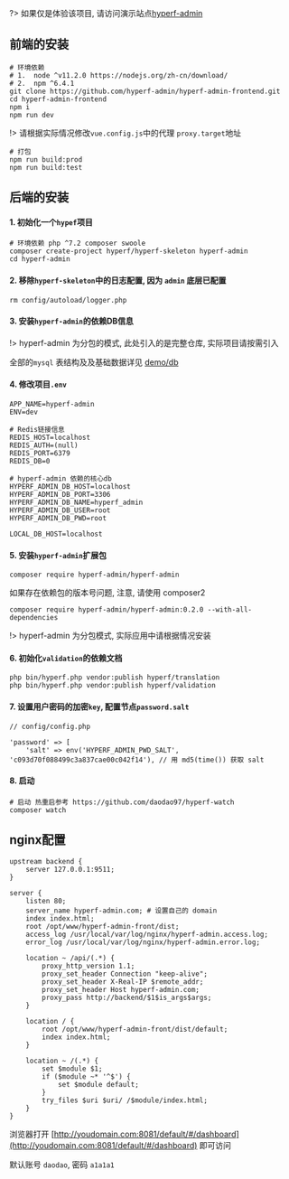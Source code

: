 ?> 如果仅是体验该项目, 请访问演示站点[hyperf-admin](http://hyperf-admin.daodao.run/) 

## 前端的安装

```shell
# 环境依赖
# 1.  node ^v11.2.0 https://nodejs.org/zh-cn/download/
# 2.  npm ^6.4.1
git clone https://github.com/hyperf-admin/hyperf-admin-frontend.git
cd hyperf-admin-frontend
npm i
npm run dev
```

!> 请根据实际情况修改`vue.config.js`中的代理 `proxy.target`地址

```shell
# 打包
npm run build:prod
npm run build:test
```

## 后端的安装

#### 1. 初始化一个`hypef`项目
```shell
# 环境依赖 php ^7.2 composer swoole 
composer create-project hyperf/hyperf-skeleton hyperf-admin
cd hyperf-admin
``` 

#### 2. 移除`hyperf-skeleton`中的日志配置, 因为 `admin` 底层已配置
```shell
rm config/autoload/logger.php
```

#### 3. 安装`hyperf-admin`的依赖DB信息

!> hyperf-admin 为分包的模式, 此处引入的是完整仓库, 实际项目请按需引入

全部的`mysql` 表结构及及基础数据详见 [demo/db](https://github.com/hyperf-admin/hyperf-admin-demo/tree/master/docker/db)

#### 4. 修改项目`.env`
```shell
APP_NAME=hyperf-admin
ENV=dev

# Redis链接信息
REDIS_HOST=localhost
REDIS_AUTH=(null)
REDIS_PORT=6379
REDIS_DB=0

# hyperf-admin 依赖的核心db
HYPERF_ADMIN_DB_HOST=localhost
HYPERF_ADMIN_DB_PORT=3306
HYPERF_ADMIN_DB_NAME=hyperf_admin
HYPERF_ADMIN_DB_USER=root
HYPERF_ADMIN_DB_PWD=root

LOCAL_DB_HOST=localhost
```

#### 5. 安装`hyperf-admin`扩展包
```shell 
composer require hyperf-admin/hyperf-admin
```

如果存在依赖包的版本号问题, 注意, 请使用 composer2
```shell
composer require hyperf-admin/hyperf-admin:0.2.0 --with-all-dependencies
```

!> hyperf-admin 为分包模式, 实际应用中请根据情况安装

#### 6. 初始化`validation`的依赖文档
```shell
php bin/hyperf.php vendor:publish hyperf/translation
php bin/hyperf.php vendor:publish hyperf/validation
```

#### 7. 设置用户密码的加密`key`, 配置节点`password.salt`
```shell
// config/config.php

'password' => [
    'salt' => env('HYPERF_ADMIN_PWD_SALT', 'c093d70f088499c3a837cae00c042f14'), // 用 md5(time()) 获取 salt
```

#### 8. 启动
```shell
# 启动 热重启参考 https://github.com/daodao97/hyperf-watch
composer watch
```

## nginx配置

```nginx
upstream backend {
    server 127.0.0.1:9511;
}

server {
    listen 80;
    server_name hyperf-admin.com; # 设置自己的 domain
    index index.html;
    root /opt/www/hyperf-admin-front/dist;
    access_log /usr/local/var/log/nginx/hyperf-admin.access.log;
    error_log /usr/local/var/log/nginx/hyperf-admin.error.log;

    location ~ /api/(.*) {
        proxy_http_version 1.1;
        proxy_set_header Connection "keep-alive";
        proxy_set_header X-Real-IP $remote_addr;
        proxy_set_header Host hyperf-admin.com;
        proxy_pass http://backend/$1$is_args$args;
    }

    location / {
        root /opt/www/hyperf-admin-front/dist/default;
        index index.html;
    }

    location ~ /(.*) {
        set $module $1;
        if ($module ~* '^$') {
            set $module default;
        }
        try_files $uri $uri/ /$module/index.html;
    }
}
```

浏览器打开 [http://youdomain.com:8081/default/#/dashboard](http://youdomain.com:8081/default/#/dashboard) 即可访问

默认账号 `daodao`, 密码 `a1a1a1`
